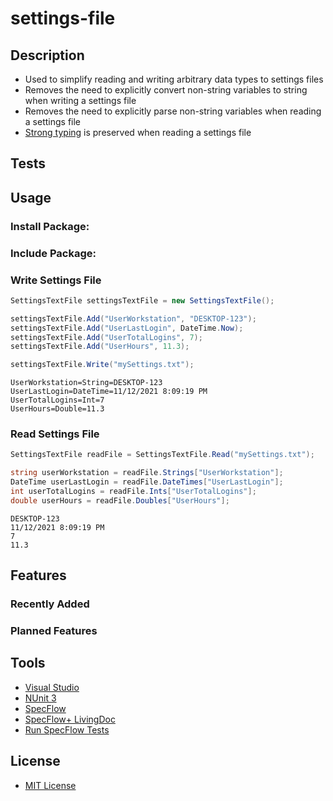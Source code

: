 # settings-file

## Description
* Used to simplify reading and writing arbitrary data types to settings files
* Removes the need to explicitly convert non-string variables to string when writing a settings file
* Removes the need to explicitly parse non-string variables when reading a settings file
* [Strong typing](https://en.wikipedia.org/wiki/Strong_and_weak_typing) is preserved when reading a settings file

## Tests

## Usage
### Install Package:
### Include Package:

### Write Settings File
```C#
SettingsTextFile settingsTextFile = new SettingsTextFile();

settingsTextFile.Add("UserWorkstation", "DESKTOP-123");
settingsTextFile.Add("UserLastLogin", DateTime.Now);
settingsTextFile.Add("UserTotalLogins", 7);
settingsTextFile.Add("UserHours", 11.3);

settingsTextFile.Write("mySettings.txt");
```
```Text
UserWorkstation=String=DESKTOP-123
UserLastLogin=DateTime=11/12/2021 8:09:19 PM
UserTotalLogins=Int=7
UserHours=Double=11.3
```

### Read Settings File
```C#
SettingsTextFile readFile = SettingsTextFile.Read("mySettings.txt");

string userWorkstation = readFile.Strings["UserWorkstation"];
DateTime userLastLogin = readFile.DateTimes["UserLastLogin"];
int userTotalLogins = readFile.Ints["UserTotalLogins"];
double userHours = readFile.Doubles["UserHours"];
```
```Text
DESKTOP-123
11/12/2021 8:09:19 PM
7
11.3
```

## Features
### Recently Added
### Planned Features

## Tools
* [Visual Studio](https://visualstudio.microsoft.com/vs/)
* [NUnit 3](https://nunit.org/)
* [SpecFlow](https://specflow.org/tools/specflow/)
* [SpecFlow+ LivingDoc](https://specflow.org/tools/living-doc/)
* [Run SpecFlow Tests](https://github.com/marketplace/actions/run-specflow-tests)
## License
* [MIT License](https://github.com/cryptic-wizard/settings-file/blob/main/LICENSE.md)